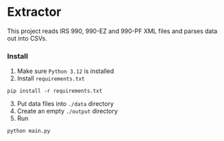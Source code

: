 # Extractor
This project reads IRS 990, 990-EZ and 990-PF XML files and parses data out into CSVs.

### Install

1. Make sure `Python 3.12` is installed
2. Install `requirements.txt`
  ```
  pip install -r requirements.txt
  ```
3. Put data files into `./data` directory
4. Create an empty `./output` directory
5. Run
  ```
  python main.py
  ```

